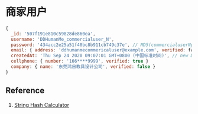 # 商家用户

```javascript
{
  _id: '507f191e810c59828de860ea',  
  username: 'DDHumanMe_commercialuser_N',
  password: '434acc2e25a51f40bc8b911cb749c37e', // MD5(commercialuserNpassword)
  email: { address: 'ddhumanmecommericaluser@example.com', verified: fasle },
  createdAt: 'Thu Sep 24 2020 09:07:01 GMT+0800 (中国标准时间)', // new Date()
  cellphone: { number: '166****9999', verified: true }
  company: { name: '东莞鸿日教具设计公司', verified: false }
}
```

## Reference

1. [String Hash Calculator](https://cryptotools.net/hash)

